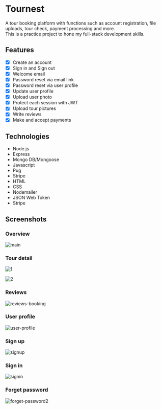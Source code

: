 # Tournest
A tour booking platform with functions such as account registration, file uploads, tour check, payment processing and more. </br>
This is a practice project to hone my full-stack development skills.
## Features
- [x] Create an account
- [x] Sign in and Sign out
- [x] Welcome email
- [x] Password reset via email link
- [x] Password reset via user profile
- [x] Update user profile
- [x] Upload user photo
- [x] Protect each session with JWT
- [x] Upload tour pictures
- [x] Write reviews
- [x] Make and accept payments
## Technologies
- Node.js
- Express
- Mongo DB/Mongoose
- Javascript
- Pug
- Stripe
- HTML
- CSS
- Nodemailer
- JSON Web Token
- Stripe
## Screenshots
### Overview
![main](https://github.com/jinglinstella/tournest/assets/133833518/d311090a-51d8-48fa-ae7c-f56529a8620b)

### Tour detail
![1](https://github.com/jinglinstella/tournest/assets/133833518/b8f4244b-202d-4791-b2cc-47c6ce2c3b5c)

![2](https://github.com/jinglinstella/tournest/assets/133833518/19b296e1-26de-4e36-81eb-d2421ea269c9)

### Reviews

![reviews-booking](https://github.com/jinglinstella/tournest/assets/133833518/d9305f04-9217-4e00-94b0-37a7941aa468)

### User profile
![user-profile](https://github.com/jinglinstella/tournest/assets/133833518/8cfdcc76-7003-41b6-9815-14d576042616)

### Sign up
![signup](https://github.com/jinglinstella/tournest/assets/133833518/4ca0bcf3-e8ba-4f50-8a9c-1f1d7564a2e6)

### Sign in
![signin](https://github.com/jinglinstella/tournest/assets/133833518/089e428c-477c-45e5-b37e-c70231974761)

### Forget password
![forget-password2](https://github.com/jinglinstella/tournest/assets/133833518/6f373972-6093-4b72-a852-dfda6b68ab12)



